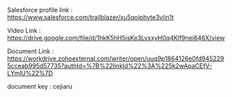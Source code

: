 Salesforce profile link : https://www.salesforce.com/trailblazer/xu5qoiphvte3vlin1t

Video Link : https://drive.google.com/file/d/1hkK5hH5isKe3LvxxyH0q4Klf9nei646X/view

Document Link : https://workdrive.zohoexternal.com/writer/open/uuq9p1864126e0fd9452295cceab995d57735?authId=%7B%22linkId%22%3A%225k2wApaCEfV-LYmlU%22%7D 

document key : cejiaru
